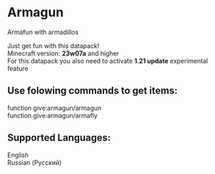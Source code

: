 # Armagun
Armafun with armadillos

Just get fun with this datapack!\
Minecraft version: **23w07a** and higher\
For this datapack you also need to activate **1.21 update** experimental feature



## **Use folowing commands to get items:**

  function give:armagun/armagun\
  function give:armagun/armafly



## **Supported Languages:**

  English\
  Russian (Русский)
